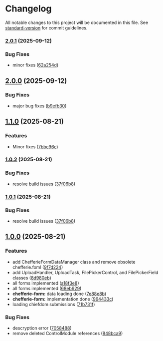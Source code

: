 # Changelog

All notable changes to this project will be documented in this file. See [standard-version](https://github.com/conventional-changelog/standard-version) for commit guidelines.

### [2.0.1](https://github.com/brinestone/civilio-frontend/compare/v2.0.0...v2.0.1) (2025-09-12)


### Bug Fixes

* minor fixes ([62a254d](https://github.com/brinestone/civilio-frontend/commit/62a254dd011206949a4445ad87c7c4da1cde6d84))

## [2.0.0](https://github.com/brinestone/civilio-frontend/compare/v1.1.0...v2.0.0) (2025-09-12)


### Bug Fixes

* major bug fixes ([b9efb30](https://github.com/brinestone/civilio-frontend/commit/b9efb30c8a3d964c3e12366f3d3d2d6fd733f21e))

## [1.1.0](https://github.com/brinestone/civilio-frontend/compare/v1.0.2...v1.1.0) (2025-08-21)


### Features

* Minor fixes ([7bbc96c](https://github.com/brinestone/civilio-frontend/commit/7bbc96cf39c035cd33c360508fdf9e0509c9794a))

### [1.0.2](https://github.com/brinestone/civilio-frontend/compare/v1.0.0...v1.0.2) (2025-08-21)


### Bug Fixes

* resolve build issues ([37f06b8](https://github.com/brinestone/civilio-frontend/commit/37f06b8557eb085e4f9e7258a40b8803914e0b42))

### [1.0.1](https://github.com/brinestone/civilio-frontend/compare/v1.0.0...v1.0.1) (2025-08-21)


### Bug Fixes

* resolve build issues ([37f06b8](https://github.com/brinestone/civilio-frontend/commit/37f06b8557eb085e4f9e7258a40b8803914e0b42))

## [1.0.0](https://github.com/brinestone/civilio-frontend/compare/v0.0.1...v1.0.0) (2025-08-21)


### Features

* add ChefferieFormDataManager class and remove obsolete chefferie.fxml ([9f7d224](https://github.com/brinestone/civilio-frontend/commit/9f7d224980bfa88a16972954ea2dd3b16fa703ed))
* add UploadHandler, UploadTask, FilePickerControl, and FilePickerField classes ([8d980eb](https://github.com/brinestone/civilio-frontend/commit/8d980eba7a062149037914ffaaadf20212bbfc22))
* all forms implemented ([a18f3e8](https://github.com/brinestone/civilio-frontend/commit/a18f3e809c3f75db247a7a07a0006416bd6cca38))
* all forms implemented ([68eb929](https://github.com/brinestone/civilio-frontend/commit/68eb92913d02bb3b0ba5a55d408923271ae1c6b5))
* **chefferie-form:** data loading done ([7e88e8b](https://github.com/brinestone/civilio-frontend/commit/7e88e8b314fe704e0d1ad70e3a03cd03b2683565))
* **chefferie-form:** implementation done ([964433c](https://github.com/brinestone/civilio-frontend/commit/964433cbdf103ffba06ff6f4ef323bc2f449857b))
* loading chiefdom submissions ([71b731f](https://github.com/brinestone/civilio-frontend/commit/71b731f8a1646e1bec299a9d6555c8705c31da1f))


### Bug Fixes

* descryption error ([7058488](https://github.com/brinestone/civilio-frontend/commit/70584888e49a915cff7027501f98341dc174be46))
* remove deleted ControlModule references ([848bca9](https://github.com/brinestone/civilio-frontend/commit/848bca9d652b19007c26a85ef01c50e854237863))
